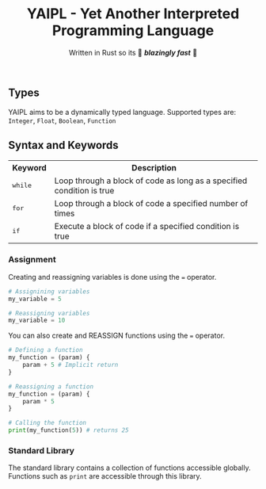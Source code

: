 <div align="center">

# YAIPL - Yet Another Interpreted Programming Language
Written in Rust so its 🚀 ***blazingly fast*** 🚀

</div>
<br>

## Types
YAIPL aims to be a dynamically typed language. Supported types are: `Integer`, `Float`, `Boolean`, `Function`

## Syntax and Keywords
<table>

<tr>
    <th>Keyword</th>
    <th>Description</th>
</tr>

<tr>
    <td><kbd>while</kbd></td>
    <td>Loop through a block of code as long as a specified condition is true</td>
</tr>

<tr>
    <td><kbd>for</kbd></td>
    <td>Loop through a block of code a specified number of times</td>
</tr>

<tr>
    <td><kbd>if</kbd></td>
    <td>Execute a block of code if a specified condition is true</td>
</tr>

</table>

### Assignment
Creating and reassigning variables is done using the `=` operator.
```py
# Assignining variables
my_variable = 5

# Reassigning variables
my_variable = 10
```

You can also create and REASSIGN functions using the `=` operator.
```py
# Defining a function
my_function = (param) {
    param + 5 # Implicit return
}

# Reassigning a function
my_function = (param) {
    param * 5
}

# Calling the function
print(my_function(5)) # returns 25
```

### Standard Library
The standard library contains a collection of functions accessible globally. Functions such as `print` are accessible through this library.
